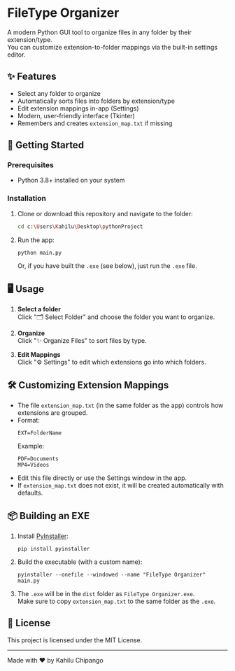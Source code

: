 # FileType Organizer

A modern Python GUI tool to organize files in any folder by their extension/type.  
You can customize extension-to-folder mappings via the built-in settings editor.

## ✨ Features

- Select any folder to organize
- Automatically sorts files into folders by extension/type
- Edit extension mappings in-app (Settings)
- Modern, user-friendly interface (Tkinter)
- Remembers and creates `extension_map.txt` if missing

## 🚀 Getting Started

### Prerequisites

- Python 3.8+ installed on your system

### Installation

1. Clone or download this repository and navigate to the folder:

    ```bash
    cd c:\Users\Kahilu\Desktop\pythonProject
    ```

2. Run the app:

    ```bash
    python main.py
    ```

   Or, if you have built the `.exe` (see below), just run the `.exe` file.

## 🖥️ Usage

1. **Select a folder**  
   Click "🗂️  Select Folder" and choose the folder you want to organize.

2. **Organize**  
   Click "✨  Organize Files" to sort files by type.

3. **Edit Mappings**  
   Click "⚙️  Settings" to edit which extensions go into which folders.

## 🛠 Customizing Extension Mappings

- The file `extension_map.txt` (in the same folder as the app) controls how extensions are grouped.
- Format:  
  ```
  EXT=FolderName
  ```
  Example:
  ```
  PDF=Documents
  MP4=Videos
  ```
- Edit this file directly or use the Settings window in the app.
- If `extension_map.txt` does not exist, it will be created automatically with defaults.

## 📦 Building an EXE

1. Install [PyInstaller](https://pyinstaller.org/):

    ```
    pip install pyinstaller
    ```

2. Build the executable (with a custom name):

    ```
    pyinstaller --onefile --windowed --name "FileType Organizer" main.py
    ```

3. The `.exe` will be in the `dist` folder as `FileType Organizer.exe`.  
   Make sure to copy `extension_map.txt` to the same folder as the `.exe`.

## 📄 License

This project is licensed under the MIT License.

---

Made with ❤️ by Kahilu Chipango
